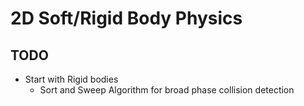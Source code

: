 # 2D Soft/Rigid Body Physics
## TODO
- Start with Rigid bodies
    - Sort and Sweep Algorithm for broad phase collision detection
